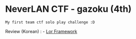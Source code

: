 # NeverLAN CTF - gazoku (4th)

~~~
My first team ctf solo play challenge :D
~~~


Review (Korean) : - [Lor Framework](https://github.com/sumory/lor)
